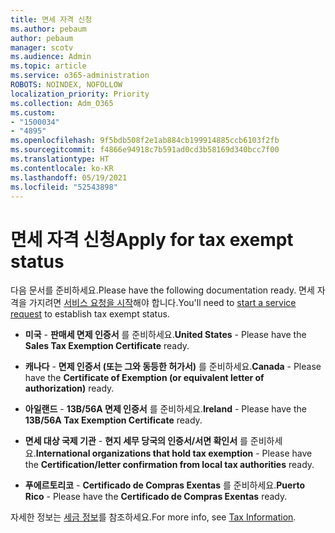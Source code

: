 ```yaml
---
title: 면세 자격 신청
ms.author: pebaum
author: pebaum
manager: scotv
ms.audience: Admin
ms.topic: article
ms.service: o365-administration
ROBOTS: NOINDEX, NOFOLLOW
localization_priority: Priority
ms.collection: Adm_O365
ms.custom:
- "1500034"
- "4895"
ms.openlocfilehash: 9f5bdb508f2e1ab884cb199914885ccb6103f2fb
ms.sourcegitcommit: f4866e94918c7b591ad0cd3b58169d340bcc7f00
ms.translationtype: HT
ms.contentlocale: ko-KR
ms.lasthandoff: 05/19/2021
ms.locfileid: "52543898"
---
```

# <a name="apply-for-tax-exempt-status"></a><span data-ttu-id="0f288-102">면세 자격 신청</span><span class="sxs-lookup"><span data-stu-id="0f288-102">Apply for tax exempt status</span></span>

<span data-ttu-id="0f288-103">다음 문서를 준비하세요.</span><span class="sxs-lookup"><span data-stu-id="0f288-103">Please have the following documentation ready.</span></span> <span data-ttu-id="0f288-104">면세 자격을 가지려면 [서비스 요청을 시작](https://go.microsoft.com/fwlink/p/?linkid=518322)해야 합니다.</span><span class="sxs-lookup"><span data-stu-id="0f288-104">You'll need to [start a service request](https://go.microsoft.com/fwlink/p/?linkid=518322) to establish tax exempt status.</span></span>

- <span data-ttu-id="0f288-105">**미국** - **판매세 면제 인증서** 를 준비하세요.</span><span class="sxs-lookup"><span data-stu-id="0f288-105">**United States** - Please have the **Sales Tax Exemption Certificate** ready.</span></span>

- <span data-ttu-id="0f288-106">**캐나다** - **면제 인증서 (또는 그와 동등한 허가서)** 를 준비하세요.</span><span class="sxs-lookup"><span data-stu-id="0f288-106">**Canada** - Please have the **Certificate of Exemption (or equivalent letter of authorization)** ready.</span></span>

- <span data-ttu-id="0f288-107">**아일랜드** - **13B/56A 면제 인증서** 를 준비하세요.</span><span class="sxs-lookup"><span data-stu-id="0f288-107">**Ireland** - Please have the **13B/56A Tax Exemption Certificate** ready.</span></span>

- <span data-ttu-id="0f288-108">**면세 대상 국제 기관** - **현지 세무 당국의 인증서/서면 확인서** 를 준비하세요.</span><span class="sxs-lookup"><span data-stu-id="0f288-108">**International organizations that hold tax exemption** - Please have the **Certification/letter confirmation from local tax authorities** ready.</span></span>

- <span data-ttu-id="0f288-109">**푸에르토리코** - **Certificado de Compras Exentas** 를 준비하세요.</span><span class="sxs-lookup"><span data-stu-id="0f288-109">**Puerto Rico** - Please have the **Certificado de Compras Exentas** ready.</span></span>

<span data-ttu-id="0f288-110">자세한 정보는 [세금 정보](/microsoft-365/commerce/billing-and-payments/tax-information)를 참조하세요.</span><span class="sxs-lookup"><span data-stu-id="0f288-110">For more info, see [Tax Information](/microsoft-365/commerce/billing-and-payments/tax-information).</span></span>

